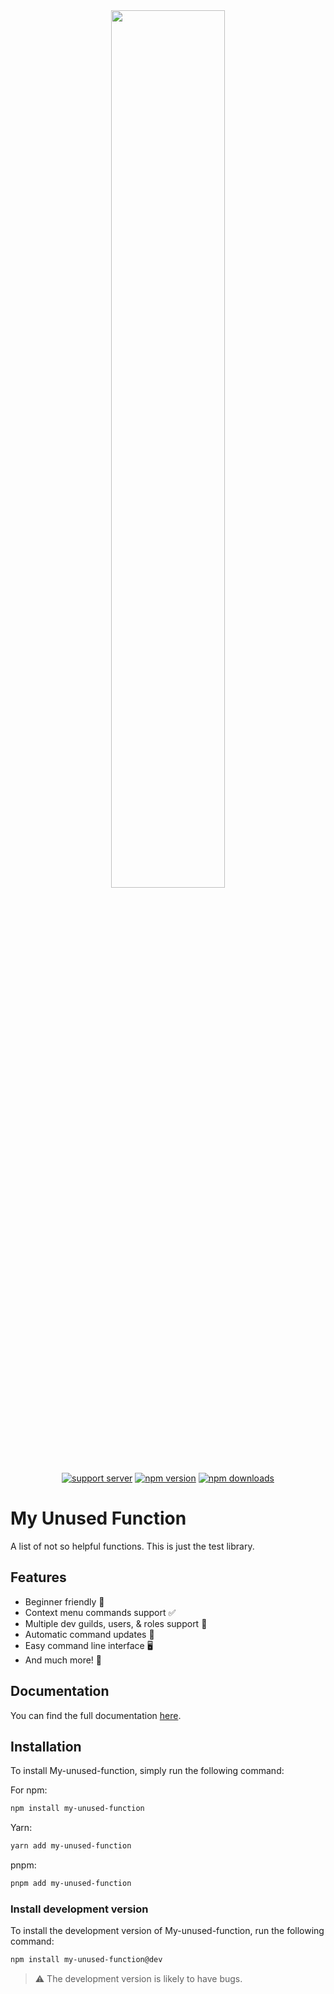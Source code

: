 <div align="center">
    <img src="https://purelogo.wordpress.com/wp-content/uploads/2008/08/function-5.jpg" width="60%" />
    <br />
    <a href="#"><img src="https://img.shields.io/discord/1055188344188973066?color=5865F2&logo=discord&logoColor=white" alt="support server" /></a>
    <a href="#"><img src="https://img.shields.io/npm/v/commandkit?maxAge=3600" alt="npm version" /></a>
    <a href="#"><img src="https://img.shields.io/npm/dt/commandkit?maxAge=3600" alt="npm downloads" /></a>
</div>

# My Unused Function

A list of not so helpful functions. This is just the test library.

## Features

- Beginner friendly 🚀
- Context menu commands support ✅
- Multiple dev guilds, users, & roles support 🤝
- Automatic command updates 🤖
- Easy command line interface 🖥️
- And much more! 🧪

## Documentation

You can find the full documentation [here](https://google.com).

## Installation


To install My-unused-function, simply run the following command:

For npm:

```bash
npm install my-unused-function
```

Yarn:

```bash
yarn add my-unused-function
```

pnpm:

```bash
pnpm add my-unused-function
```

### Install development version

To install the development version of My-unused-function, run the following command:

```bash
npm install my-unused-function@dev
```

> ⚠️ The development version is likely to have bugs.

